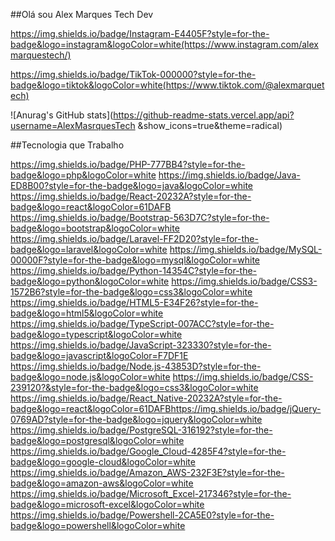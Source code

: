 ##Olá sou Alex Marques Tech Dev

https://img.shields.io/badge/Instagram-E4405F?style=for-the-badge&logo=instagram&logoColor=white(https://www.instagram.com/alexmarquestech/)

https://img.shields.io/badge/TikTok-000000?style=for-the-badge&logo=tiktok&logoColor=white(https://www.tiktok.com/@alexmarquetech)

![Anurag's GitHub stats](https://github-readme-stats.vercel.app/api?username=AlexMasrquesTech
&show_icons=true&theme=radical)

##Tecnologia que Trabalho

https://img.shields.io/badge/PHP-777BB4?style=for-the-badge&logo=php&logoColor=white
https://img.shields.io/badge/Java-ED8B00?style=for-the-badge&logo=java&logoColor=white
https://img.shields.io/badge/React-20232A?style=for-the-badge&logo=react&logoColor=61DAFB
https://img.shields.io/badge/Bootstrap-563D7C?style=for-the-badge&logo=bootstrap&logoColor=white
https://img.shields.io/badge/Laravel-FF2D20?style=for-the-badge&logo=laravel&logoColor=white
https://img.shields.io/badge/MySQL-00000F?style=for-the-badge&logo=mysql&logoColor=white
https://img.shields.io/badge/Python-14354C?style=for-the-badge&logo=python&logoColor=white
https://img.shields.io/badge/CSS3-1572B6?style=for-the-badge&logo=css3&logoColor=white
https://img.shields.io/badge/HTML5-E34F26?style=for-the-badge&logo=html5&logoColor=white
https://img.shields.io/badge/TypeScript-007ACC?style=for-the-badge&logo=typescript&logoColor=white
https://img.shields.io/badge/JavaScript-323330?style=for-the-badge&logo=javascript&logoColor=F7DF1E
https://img.shields.io/badge/Node.js-43853D?style=for-the-badge&logo=node.js&logoColor=white
https://img.shields.io/badge/CSS-239120?&style=for-the-badge&logo=css3&logoColor=white
https://img.shields.io/badge/React_Native-20232A?style=for-the-badge&logo=react&logoColor=61DAFBhttps://img.shields.io/badge/jQuery-0769AD?style=for-the-badge&logo=jquery&logoColor=white
https://img.shields.io/badge/PostgreSQL-316192?style=for-the-badge&logo=postgresql&logoColor=white
https://img.shields.io/badge/Google_Cloud-4285F4?style=for-the-badge&logo=google-cloud&logoColor=white
https://img.shields.io/badge/Amazon_AWS-232F3E?style=for-the-badge&logo=amazon-aws&logoColor=white
https://img.shields.io/badge/Microsoft_Excel-217346?style=for-the-badge&logo=microsoft-excel&logoColor=white
https://img.shields.io/badge/Powershell-2CA5E0?style=for-the-badge&logo=powershell&logoColor=white
